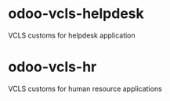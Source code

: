 # odoo-vcls-helpdesk
VCLS customs for helpdesk application
# odoo-vcls-hr
VCLS customs for human resource applications